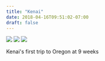 ```yaml
---
title: "Kenai"
date: 2018-04-16T09:51:02-07:00
draft: false
---
```


![](https://d17enza3bfujl8.cloudfront.net/DSCF9590.jpg)
![](https://d17enza3bfujl8.cloudfront.net/DSCF9659.jpg)
![](https://d17enza3bfujl8.cloudfront.net/DSCF9656.jpg)

Kenai's first trip to Oregon at 9 weeks
